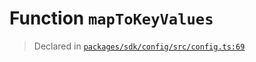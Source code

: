 # Function `mapToKeyValues`
> Declared in [`packages/sdk/config/src/config.ts:69`](https://github.com/dxos/protocols/blob/main/packages/sdk/config/src/config.ts#L69)